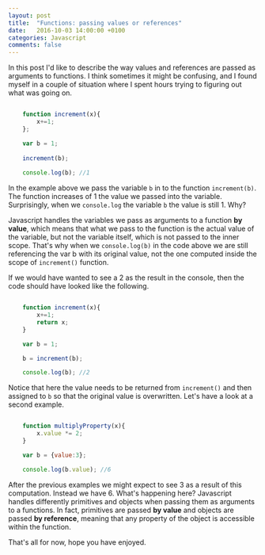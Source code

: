 ```yaml
---
layout: post
title:  "Functions: passing values or references"
date:   2016-10-03 14:00:00 +0100
categories: Javascript
comments: false
---
```


In this post I'd like to describe the way values and references are passed as arguments to functions. I think sometimes
it might be confusing, and I found myself in a couple of situation where I spent hours trying to figuring out what was going on.

```javascript

    function increment(x){
        x+=1;
    };

    var b = 1;
    
    increment(b);
    
    console.log(b); //1

```

In the example above we pass the variable `b` in to the function `increment(b)`. The function increases of 1 the value we passed into the variable.
Surprisingly, when we `console.log` the variable `b` the value is still 1. Why?

Javascript handles the variables we pass as arguments to a function **by value**, which means that what we pass to the function is the actual value of the variable,
but not the variable itself, which is not passed to the inner scope. That's why when we `console.log(b)` in the code above we are still referencing the var b with its original value,
not the one computed inside the scope of `increment()` function.

If we would have wanted to see a 2 as the result in the console, then the code should have looked like the following.

```javascript

    function increment(x){
        x+=1;
        return x;
    }

    var b = 1;

    b = increment(b);

    console.log(b); //2

```

Notice that here the value needs to be returned from `increment()` and then assigned to `b` so that the original value is overwritten.
Let's have a look at a second example.

```javascript

    function multiplyProperty(x){
        x.value *= 2;
    }

    var b = {value:3};

    console.log(b.value); //6

```

After the previous examples we might expect to see 3 as a result of this computation. Instead we have 6. What's happening here? Javascript handles differently primitives and objects when 
passing them as arguments to a functions. In fact, primitives are passed **by value** and objects are passed **by reference**, meaning that any property of the object is accessible within the function.

That's all for now, hope you have enjoyed.

